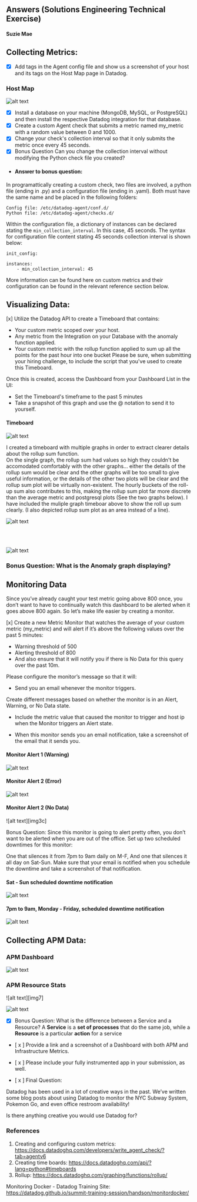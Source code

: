 ## Answers (Solutions Engineering Technical Exercise)
#### Suzie Mae


## Collecting Metrics:

- [x] Add tags in the Agent config file and show us a screenshot of your host and its tags on the Host Map page in Datadog.

### Host Map
![alt text][img1]

[img1]: ./images/host_map.png "Host map"


- [x] Install a database on your machine (MongoDB, MySQL, or PostgreSQL) and then install the respective Datadog integration for that database.
- [x] Create a custom Agent check that submits a metric named my_metric with a random value between 0 and 1000.
- [x] Change your check's collection interval so that it only submits the metric once every 45 seconds.
- [x] Bonus Question Can you change the collection interval without modifying the Python check file you created?

- #### Answer to bonus question:
In programattically creating a custom check, two files are involved, a python file (ending in .py) and a configuration file (ending in .yaml). Both must have the same name and be placed in the following folders:
```
Config file: /etc/datadog-agent/conf.d/
Python file: /etc/datadog-agent/checks.d/
```

Within the configuration file, a dictionary of instances can be declared stating the `min_collection_interval`. In this case, 45 seconds. The syntax for configuration file content stating 45 seconds collection interval is shown below:

```
init_config:

instances:
    - min_collection_interval: 45
```

More information can be found here on custom metrics and their configuration can be found in the relevant reference section below.


## Visualizing Data:

[x] Utilize the Datadog API to create a Timeboard that contains:

- Your custom metric scoped over your host.
- Any metric from the Integration on your Database with the anomaly function applied.
- Your custom metric with the rollup function applied to sum up all the points for the past hour into one bucket
Please be sure, when submitting your hiring challenge, to include the script that you've used to create this Timeboard.

Once this is created, access the Dashboard from your Dashboard List in the UI:

- Set the Timeboard's timeframe to the past 5 minutes
- Take a snapshot of this graph and use the @ notation to send it to yourself.

#### Timeboard


![alt text][img2a]

[img2a]: ./images/timeboard_over_5_minutes.png "Timeboard - Snapshot of single graph over 5 minutes"



I created a timeboard with multiple graphs in order to extract clearer details about the rollup sum function. <br/>
On the single graph, the rollup sum had values so high they couldn't be accomodated comfortably with the other graphs... either the details of the rollup sum would be clear and the other graphs will be too small to give useful information, or the details of the other two plots will be clear and the rollup sum plot will be virtually non-existent. The hourly buckets of the roll-up sum also contributes to this, making the rollup sum plot far more discrete than the average metric and postgresql plots (See the two graphs below). I have included the muliple graph timeboar above to show the roll up sum clearly. (I also depicted rollup sum plot as an area instead of a line).

![alt text][img2b]

[img2b]: ./images/timeboard_over_4_hours.png "Single graph over 4 hours - to show the difference in values"

<br/>
<br/>

![alt text][img2c]

[img2c]: ./images/timeboard_for_multiple_boards.png "Timeboard - multiple graphs"



### Bonus Question: What is the Anomaly graph displaying?





## Monitoring Data

Since you’ve already caught your test metric going above 800 once, you don’t want to have to continually watch this dashboard to be alerted when it goes above 800 again. So let’s make life easier by creating a monitor.

[x] Create a new Metric Monitor that watches the average of your custom metric (my_metric) and will alert if it’s above the following values over the past 5 minutes:

- Warning threshold of 500
- Alerting threshold of 800
- And also ensure that it will notify you if there is No Data for this query over the past 10m.


Please configure the monitor’s message so that it will:

- Send you an email whenever the monitor triggers.

Create different messages based on whether the monitor is in an Alert, Warning, or No Data state.

- Include the metric value that caused the monitor to trigger and host ip when the Monitor triggers an Alert state.

- When this monitor sends you an email notification, take a screenshot of the email that it sends you.


#### Monitor Alert 1 (Warning)
![alt text][img3a]

[img3a]: ./images/monitor_alert_log_1.png "Monitor alert 1 (Warning)"

#### Monitor Alert 2 (Error)

![alt text][img3b]

[img3b]: ./images/monitor_alert_log_1.png "Monitor alert 2 (Error)"


#### Monitor Alert 2 (No Data)
![alt text][img3c]

[img3b]: ./images/no_data_error.png "Monitor alert 2 (No Data)"

Bonus Question: Since this monitor is going to alert pretty often, you don’t want to be alerted when you are out of the office. Set up two scheduled downtimes for this monitor:

One that silences it from 7pm to 9am daily on M-F,
And one that silences it all day on Sat-Sun.
Make sure that your email is notified when you schedule the downtime and take a screenshot of that notification.

#### Sat - Sun scheduled downtime notification
![alt text][img4]

[img4]: ./images/scheduled_down_time_1.png "Sat - Sun scheduled downtime notification"


#### 7pm to 9am, Monday - Friday,  scheduled downtime notification

![alt text][img5]

[img5]: ./images/host_map.png "7pm to 9am, Monday - Friday,  scheduled downtime notification"

## Collecting APM Data:
### APM Dashboard
![alt text][img6]

[img6]: ./images/apm_dashboard.png "Snapshot of APM Dashboard"


### APM Resource Stats
![alt text][img7]

[img7a]: ./images/apm_resource_stats.png "Snapshot of APM Resource Stats"

![alt text][img7b]

[img7b]: ./images/individual_traces.png "Snapshot of APM - Individual Traces with Flame"

- [x] Bonus Question: What is the difference between a Service and a Resource?
A **Service** is a **__set of processes__** that do the same job, while a **Resource** is a particular **__action__** for a service

- [ x ] Provide a link and a screenshot of a Dashboard with both APM and Infrastructure Metrics.

- [ x ] Please include your fully instrumented app in your submission, as well.

- [ x ] Final Question:

Datadog has been used in a lot of creative ways in the past. We’ve written some blog posts about using Datadog to monitor the NYC Subway System, Pokemon Go, and even office restroom availability!

Is there anything creative you would use Datadog for?

###


### References

1. Creating and configuring custom metrics: https://docs.datadoghq.com/developers/write_agent_check/?tab=agentv6
2. Creating time boards: https://docs.datadoghq.com/api/?lang=python#timeboards
3. Rollup: https://docs.datadoghq.com/graphing/functions/rollup/


Monitoring Docker - Datadog Training Site: https://datadog.github.io/summit-training-session/handson/monitordocker/